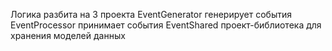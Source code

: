 Логика разбита на 3 проекта
EventGenerator генерирует события
EventProcessor принимает события
EventShared проект-библиотека для хранения моделей данных
